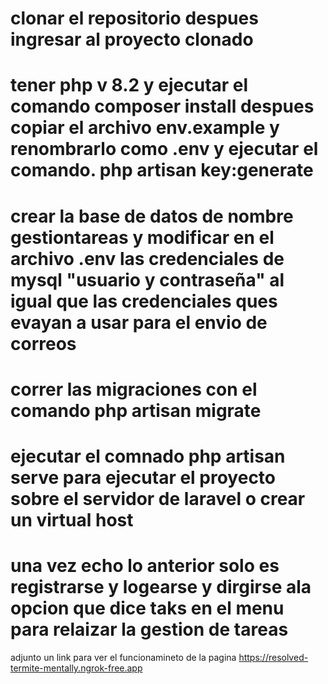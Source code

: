 # clonar el repositorio   despues  ingresar al proyecto clonado   
# tener php v 8.2   y  ejecutar el comando composer  install despues  copiar el archivo env.example y renombrarlo como .env  y ejecutar el comando. php artisan key:generate
# crear  la base de  datos de  nombre  gestiontareas   y modificar en el archivo .env las  credenciales de  mysql  "usuario y contraseña"  al igual que las credenciales ques evayan a usar para el envio de correos

# correr las  migraciones  con el comando php artisan migrate 
# ejecutar el comnado php artisan serve  para ejecutar el proyecto sobre  el servidor de laravel o  crear  un virtual host 
# una  vez  echo lo anterior  solo es  registrarse y logearse  y dirgirse ala opcion que dice taks en el  menu para  relaizar la gestion de tareas
adjunto un  link para ver el funcionamineto de la pagina 
https://resolved-termite-mentally.ngrok-free.app